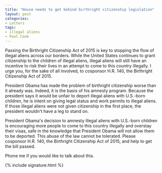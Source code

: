 ```yaml
---
title: "House needs to get behind birthright citizenship legislation"
layout: post
categories:
- Letters
tags:
- illegal aliens
- Paul Cook
---
```


Passing the Birthright Citizenship Act of 2015 is key to stopping the flow of illegal aliens across our borders. While the United States continues to grant citizenship to the children of illegal aliens, illegal aliens will still have an incentive to risk their lives in an attempt to come to this country illegally. I urge you, for the sake of all involved, to cosponsor H.R. 140, the Birthright Citizenship Act of 2015.

President Obama has made the problem of birthright citizenship worse than it already was. Indeed, it is the basis of his amnesty program. Because the president says it would be unfair to deport illegal aliens with U.S.-born children, he is intent on giving legal status and work permits to illegal aliens. If those illegal aliens were not given citizenship in the first place, the president wouldn't have a leg to stand on.

President Obama's decision to amnesty illegal aliens with U.S.-born children is encouraging more people to come to this country illegally and overstay their visas, safe in the knowledge that President Obama will not allow them to be deported. This abuse of the law cannot be tolerated. Please cosponsor H.R. 140, the Birthright Citizenship Act of 2015, and help to get the bill passed.

Phone me if you would like to talk about this.

{% include signature.html %}
